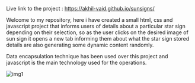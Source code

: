 Live link to the project : https://akhil-vaid.github.io/sunsigns/  

Welcome to my repository, here i have created a small html, css and javascript project that informs users of details about a particular star sign depending on their selection, so as the user clicks on the desired image of sun sign it opens a new tab informing them about what the star sign stored details are also generating some dynamic content randomly.  

Data encapsulation technique has been used over this project and javascript is the main technology used for the operations.  

![img1](https://github.com/akhil-vaid/sunsigns/assets/161016491/9e6278d2-2974-47b6-8654-149e2fe4262b)
